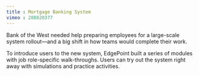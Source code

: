 ```yaml
---
title : Mortgage Banking System
vimeo : 288820377
---
```

Bank of the West needed help preparing employees for a large-scale system rollout—and a big shift in how teams would complete their work.

To introduce users to the new system, EdgePoint built a series of modules with job role-specific walk-throughs. Users can try out the system right away with simulations and practice activities.
